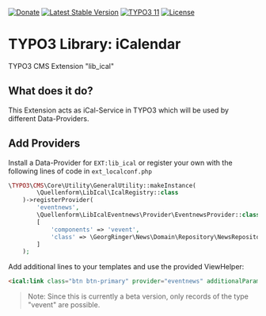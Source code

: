 [![Donate](https://img.shields.io/badge/Donate-PayPal-green.svg?style=for-the-badge)](https://www.paypal.me/quellenform)
[![Latest Stable Version](https://img.shields.io/packagist/v/quellenform/t3x-lib-ical?style=for-the-badge)](https://packagist.org/packages/quellenform/t3x-lib-ical)
[![TYPO3 11](https://img.shields.io/badge/TYPO3-11-%23f49700.svg?style=for-the-badge)](https://get.typo3.org/version/11)
[![License](https://img.shields.io/packagist/l/quellenform/t3x-lib-ical?style=for-the-badge)](https://packagist.org/packages/quellenform/t3x-lib-ical)

# TYPO3 Library: iCalendar

TYPO3 CMS Extension "lib_ical"

## What does it do?

This Extension acts as iCal-Service in TYPO3 which will be used by different Data-Providers.

## Add Providers

Install a Data-Provider for `EXT:lib_ical` or register your own with the following lines of code in `ext_localconf.php`

```php
\TYPO3\CMS\Core\Utility\GeneralUtility::makeInstance(
        \Quellenform\LibIcal\IcalRegistry::class
    )->registerProvider(
        'eventnews',
        \Quellenform\LibIcalEventnews\Provider\EventnewsProvider::class,
        [
            'components' => 'vevent',
            'class' => \GeorgRinger\News\Domain\Repository\NewsRepository::class
        ]
    );
```

Add additional lines to your templates and use the provided ViewHelper:

```html
<ical:link class="btn btn-primary" provider="eventnews" additionalParams="{uid:newsItem.uid,custom:'value'}">Download</ical:link>
```

> Note: Since this is currently a beta version, only records of the type "vevent" are possible.
